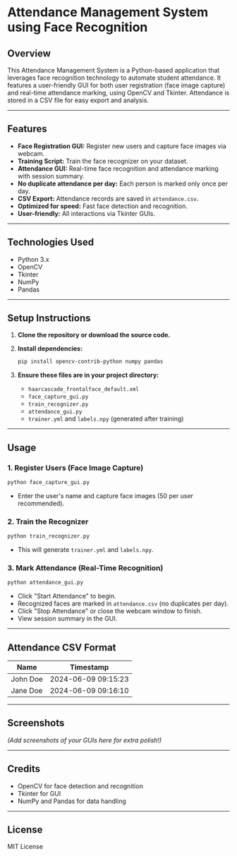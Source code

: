 # Attendance Management System using Face Recognition

## Overview

This Attendance Management System is a Python-based application that leverages face recognition technology to automate student attendance. It features a user-friendly GUI for both user registration (face image capture) and real-time attendance marking, using OpenCV and Tkinter. Attendance is stored in a CSV file for easy export and analysis.

---

## Features

- **Face Registration GUI:** Register new users and capture face images via webcam.
- **Training Script:** Train the face recognizer on your dataset.
- **Attendance GUI:** Real-time face recognition and attendance marking with session summary.
- **No duplicate attendance per day:** Each person is marked only once per day.
- **CSV Export:** Attendance records are saved in `attendance.csv`.
- **Optimized for speed:** Fast face detection and recognition.
- **User-friendly:** All interactions via Tkinter GUIs.

---

## Technologies Used

- Python 3.x
- OpenCV
- Tkinter
- NumPy
- Pandas

---

## Setup Instructions

1. **Clone the repository or download the source code.**

2. **Install dependencies:**
   ```bash
   pip install opencv-contrib-python numpy pandas
   ```

3. **Ensure these files are in your project directory:**
   - `haarcascade_frontalface_default.xml`
   - `face_capture_gui.py`
   - `train_recognizer.py`
   - `attendance_gui.py`
   - `trainer.yml` and `labels.npy` (generated after training)

---

## Usage

### 1. Register Users (Face Image Capture)
```bash
python face_capture_gui.py
```
- Enter the user's name and capture face images (50 per user recommended).

### 2. Train the Recognizer
```bash
python train_recognizer.py
```
- This will generate `trainer.yml` and `labels.npy`.

### 3. Mark Attendance (Real-Time Recognition)
```bash
python attendance_gui.py
```
- Click "Start Attendance" to begin.
- Recognized faces are marked in `attendance.csv` (no duplicates per day).
- Click "Stop Attendance" or close the webcam window to finish.
- View session summary in the GUI.

---

## Attendance CSV Format

| Name      | Timestamp           |
|-----------|---------------------|
| John Doe  | 2024-06-09 09:15:23 |
| Jane Doe  | 2024-06-09 09:16:10 |

---

## Screenshots

*(Add screenshots of your GUIs here for extra polish!)*

---

## Credits

- OpenCV for face detection and recognition
- Tkinter for GUI
- NumPy and Pandas for data handling

---

## License

MIT License
